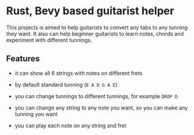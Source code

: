 # Rust, Bevy based guitarist helper

This projects is aimed to help guitarists to convert any tabs to any tunning they want. It also can help beginner guitarists to learn notes, chords and experiment with different tunnings.

## Features

- it can show all 6 strings with notes on different frets

- by default standard tunning (`E A D G A E`)

- you can change tunnings to different tunnings, for example `DROP D`

- you can change any string to any note you want, so you can make any tunning you want

- you can play each note on any string and fret

